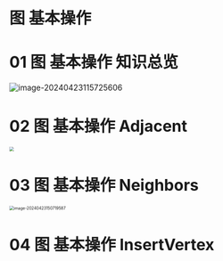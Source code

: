 # 图 基本操作



# 01 图 基本操作 知识总览

![image-20240423115725606](https://cvp.oss-cn-shanghai.aliyuncs.com/picgo/202404231157712.png)



# 02 图 基本操作 Adjacent

<img src="https://cvp.oss-cn-shanghai.aliyuncs.com/picgo/202404231428410.png" style="zoom:50%;" />



# 03 图 基本操作 Neighbors

<img src="https://cvp.oss-cn-shanghai.aliyuncs.com/picgo/202404231507757.png" alt="image-20240423150719587" style="zoom:50%;" />



# 04 图 基本操作 InsertVertex

